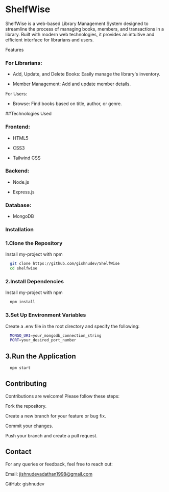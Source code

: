 
# ShelfWise

ShelfWise is a web-based Library Management System designed to streamline the process of managing books, members, and transactions in a library. Built with modern web technologies, it provides an intuitive and efficient interface for librarians and users.

Features

### For Librarians:

- Add, Update, and Delete Books: Easily manage the library's inventory.

- Member Management: Add and update member details.

For Users:

- Browse: Find books based on title, author, or genre.

##Technologies Used

### Frontend:

- HTML5

- CSS3

- Tailwind CSS

### Backend:

- Node.js

- Express.js

### Database:

- MongoDB

### Installation

### 1.Clone the Repository


Install my-project with npm

```bash
  git clone https://github.com/gishnudev/ShelfWise
  cd shelfwise
```
### 2.Install Dependencies

Install my-project with npm

```bash
  npm install
```

### 3.Set Up Environment Variables
Create a .env file in the root directory and specify the following:

```bash
  MONGO_URI=your_mongodb_connection_string
  PORT=your_desired_port_number
```
## 3.Run the Application

```bash
  npm start
```


## Contributing

Contributions are welcome! Please follow these steps:

Fork the repository.

Create a new branch for your feature or bug fix.

Commit your changes.

Push your branch and create a pull request.

## Contact

For any queries or feedback, feel free to reach out:

Email: jishnudevadathan1998@gmail.com

GitHub: gishnudev

